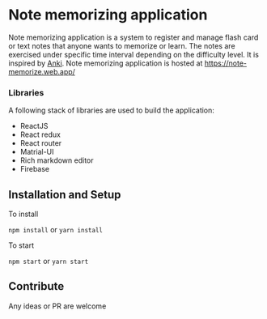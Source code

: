 # Note memorizing application

Note memorizing application is a system to register and manage flash card or text notes that anyone wants to memorize or learn. The notes are exercised under specific time interval depending on the difficulty level.
It is inspired by [Anki](https://apps.ankiweb.net/).
Note memorizing application is hosted at https://note-memorize.web.app/

### Libraries

A following stack of libraries are used to build the application:

- ReactJS
- React redux
- React router
- Matrial-UI
- Rich markdown editor
- Firebase

## Installation and Setup

To install

`npm install` or `yarn install`

To start

`npm start` or `yarn start`

## Contribute

Any ideas or PR are welcome
